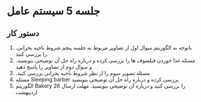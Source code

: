 # جلسه 5 سیستم عامل

## دستور کار
1. .باتوجه به الگوریتم سوال اول از تصاویر مربوط به جلسه پنجم شروط ناحیه بحرانی را بررسی کنید.
2. .مسئله غذا خوردن فیلسوف ها را بررسی کرده و درباره راه حل آن توضیحی بنویسید و سوال دوم از تصاویر را پاسخ دهید
3. .مسئله تصویر سوم را از نظر شروط ناحیه بحرانی بررسی کنید 
4. مسئله Sleeping barber بررسی کرده و درباره راه حل آن توضیحی بنویسید
5. الگوریتم Bakery را بررسی کنید و درباره آن توضیحی بنویسید.
مهلت ارسال 26 اردیبهشت
  